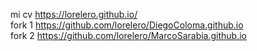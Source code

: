 mi cv https://lorelero.github.io/ <br>
fork 1 https://github.com/lorelero/DiegoColoma.github.io <br>
fork 2 https://github.com/lorelero/MarcoSarabia.github.io
